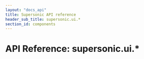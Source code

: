```yaml
---
layout: "docs_api"
title: Supersonic API reference
header_sub_title: supersonic.ui.*
section_id: components
---
```


# API Reference: supersonic.ui.*
